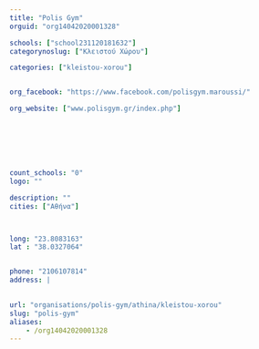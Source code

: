 ```yaml
---
title: "Polis Gym"
orguid: "org14042020001328"

schools: ["school231120181632"]
categorynoslug: ["Κλειστού Χώρου"]

categories: ["kleistou-xorou"]


org_facebook: "https://www.facebook.com/polisgym.maroussi/"

org_website: ["www.polisgym.gr/index.php"]







count_schools: "0"
logo: ""

description: ""
cities: ["Αθήνα"]



long: "23.8083163"
lat : "38.0327064"


phone: "2106107814"
address: |
    

url: "organisations/polis-gym/athina/kleistou-xorou"
slug: "polis-gym"
aliases:
    - /org14042020001328
---
```



